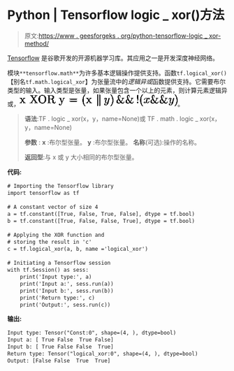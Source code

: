 # Python | Tensorflow logic _ xor()方法

> 原文:[https://www . geesforgeks . org/python-tensorflow-logic _ xor-method/](https://www.geeksforgeeks.org/python-tensorflow-logical_xor-method/)

[Tensorflow](https://www.geeksforgeeks.org/introduction-to-tensorflow/) 是谷歌开发的开源机器学习库。其应用之一是开发深度神经网络。

模块`**tensorflow.math**`为许多基本逻辑操作提供支持。函数`tf.logical_xor()`【别名`tf.math.logical_xor`】为张量流中的*逻辑异或*函数提供支持。它需要布尔类型的输入。输入类型是张量，如果张量包含一个以上的元素，则计算元素逻辑异或，![ $x XOR y = (x \| \, y) \, \&\& \, ^^21(x \&\& y)$ ](img/2b9d7a176b68abecda7168a241cb86ac.png "Rendered by QuickLaTeX.com")。

> **语法**:TF . logic _ xor(x，y，name=None)或 TF . math . logic _ xor(x，y，name=None)
> 
> **参数** :
> **x** :布尔型张量。
> **y** :布尔型张量。
> **名称**(可选):操作的名称。
> 
> **返回型**:与 x 或 y 大小相同的布尔型张量。

**代码:**

```
# Importing the Tensorflow library
import tensorflow as tf

# A constant vector of size 4
a = tf.constant([True, False, True, False], dtype = tf.bool)
b = tf.constant([True, False, False, True], dtype = tf.bool)

# Applying the XOR function and
# storing the result in 'c'
c = tf.logical_xor(a, b, name ='logical_xor')

# Initiating a Tensorflow session
with tf.Session() as sess:
    print('Input type:', a)
    print('Input a:', sess.run(a))
    print('Input b:', sess.run(b))
    print('Return type:', c)
    print('Output:', sess.run(c))
```

**输出:**

```
Input type: Tensor("Const:0", shape=(4, ), dtype=bool)
Input a: [ True False  True False]
Input b: [ True False False  True]
Return type: Tensor("logical_xor:0", shape=(4, ), dtype=bool)
Output: [False False  True  True]

```